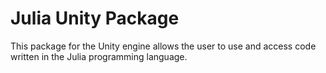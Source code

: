 # Julia Unity Package
This package for the Unity engine allows the user to use and access code written in the Julia programming language.
